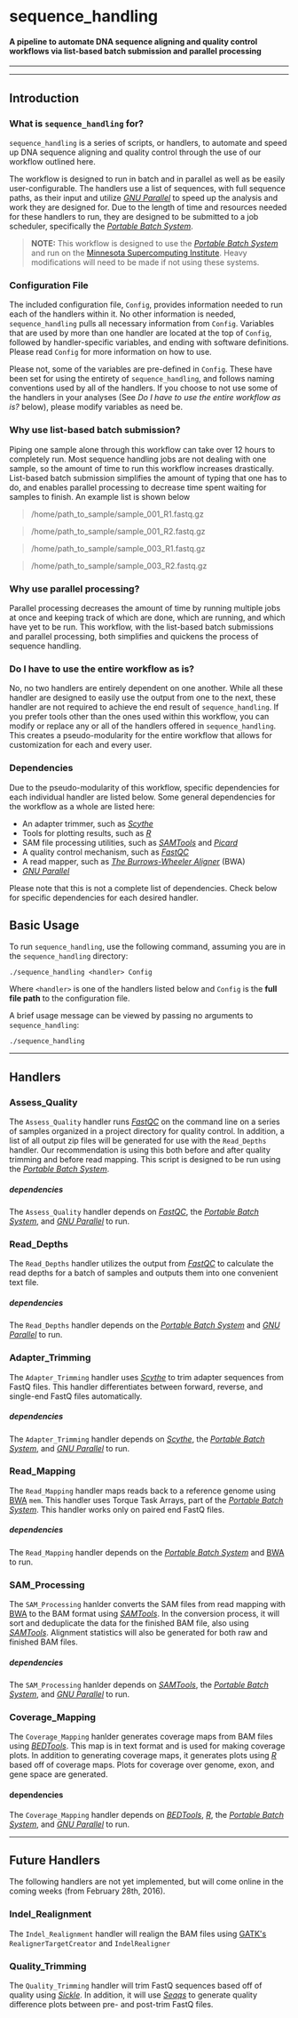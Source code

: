 # sequence_handling
#### A pipeline to automate DNA sequence aligning and quality control workflows via list-based batch submission and parallel processing
___
___
## Introduction

<!-- > For greater detail about everything, please see the [wiki](https://github.com/MorrellLAB/sequence_handling/wiki) for this repository -->

### What is `sequence_handling` for?

`sequence_handling` is a series of scripts, or handlers, to automate and speed up DNA sequence aligning and quality control through the use of our workflow outlined here. <!-- This repository contains two general kinds of scripts: *Shell Scripts* and *Batch Submission Scripts*, with one exception. -->

<!--The former group is designed to be run directly from the command line. These serve as partial dependency installers, a way to generate a list for batch submission, QSub starters, and others that have issues with either running in parallel or using the [_Portable Batch System_](http://www.pbsworks.com/) due to memory issues. Running any of these scripts without any arguments generates a usage message for more details. Each script is named entirely in lower-case letters.-->

The workflow is designed to run in batch and in parallel as well as be easily user-configurable. The handlers use a list of sequences, with full sequence paths, as their input and utilize [_GNU Parallel_](http://www.gnu.org/software/parallel/) to speed up the analysis and work they are designed for. Due to the length of time and resources needed for these handlers to run, they are designed to be submitted to a job scheduler, specifically the [_Portable Batch System_](http://www.pbsworks.com/).

> **NOTE:** This workflow is designed to use the [_Portable Batch System_](http://www.pbsworks.com/) and run on the [Minnesota Supercomputing Institute](https://www.msi.umn.edu). Heavy modifications will need to be made if not using these systems.

### Configuration File

The included configuration file, `Config`, provides information needed to run each of the handlers within it. No other information is needed, `sequence_handling` pulls all necessary information from `Config`. Variables that are used by more than one handler are located at the top of `Config`, followed by handler-specific variables, and ending with software definitions. Please read `Config` for more information on how to use.

Please not, some of the variables are pre-defined in `Config`. These have been set for using the entirety of `sequence_handling`, and follows naming conventions used by all of the handlers. If you choose to not use some of the handlers in your analyses (See *Do I have to use the entire workflow as is?* below), please modify variables as need be.

### Why use list-based batch submission?

Piping one sample alone through this workflow can take over 12 hours to completely run. Most sequence handling jobs are not dealing with one sample, so the amount of time to run this workflow increases drastically. List-based batch submission simplifies the amount of typing that one has to do, and enables parallel processing to decrease time spent waiting for samples to finish. An example list is shown below

>/home/path\_to\_sample/sample\_001\_R1.fastq.gz

>/home/path\_to\_sample/sample\_001\_R2.fastq.gz

>/home/path\_to\_sample/sample\_003_R1.fastq.gz

>/home/path\_to\_sample/sample\_003\_R2.fastq.gz


### Why use parallel processing?

Parallel processing decreases the amount of time by running multiple jobs at once and keeping track of which are done, which are running, and which have yet to be run. This workflow, with the list-based batch submissions and parallel processing, both simplifies and quickens the process of sequence handling.

### Do I have to use the entire workflow as is?

No, <!--with the one exception of `Plot_Coverage.sh` and `plot_cov.R`,--> no two handlers are entirely dependent on one another. While all these handler are designed to easily use the output from one to the next, these handler are not required to achieve the end result of `sequence_handling`. If you prefer tools other than the ones used within this workflow, you can modify or replace any or all of the handlers offered in `sequence_handling`. This creates a pseudo-modularity for the entire workflow that allows for customization for each and every user.

### Dependencies

Due to the pseudo-modularity of this workflow, specific dependencies for each individual handler are listed below. Some general dependencies for the workflow as a whole are listed here:

 - An adapter <!--quality--> trimmer, such as<!-- [_Seqqs_](https://github.com/morrelllab.seqqs), [_Sickle_](https://github.com/vsbuffalo/sickle), and--> [_Scythe_](https://github.com/vsbuffalo/scythe)
 - Tools for plotting results, such as [_R_](http://cran.r-project.org/)
 - SAM file processing utilities, such as [_SAMTools_](http://www.htslib.org/) and [_Picard_](http://broadinstitute.github.io/picard/)
 - A quality control mechanism, such as [_FastQC_](http://www.bioinformatics.babraham.ac.uk/projects/fastqc/)
 - A read mapper, such as [_The Burrows-Wheeler Aligner_](http://bio-bwa.sourceforge.net/) (BWA)
 - [_GNU Parallel_](http://www.gnu.org/software/parallel/)

Please note that this is not a complete list of dependencies. Check below for specific dependencies for each desired handler.

## Basic Usage

To run `sequence_handling`, use the following command, assuming you are in the `sequence_handling` directory:

```shell
./sequence_handling <handler> Config
```

Where `<handler>` is one of the handlers listed below and `Config` is the **full file path** to the configuration file.

A brief usage message can be viewed by passing no arguments to `sequence_handling`:

```shell
./sequence_handling
```

<!--When running handler scripts on the Minnesota Supercomputing Institute's (MSI) resources, most dependencies are included through MSI's module system. These modules are set to be automatically called by each script that calls upon them. However, some dependencies are not available through MSI; please check each script for which dependencies need to be installed separately.-->
___

<!--
## Shell Scripts

**NOTE: Running any of these scripts without arguments generates a usage message for greater detail about how to use them**

### installer.sh

The `installer.sh` script installs [_Seqqs_](https://github.com/morrelllab.seqqs), [_Sickle_](https://github.com/vsbuffalo/sickle), and [_Scythe_](https://github.com/vsbuffalo/scythe) for use with the `Quality_Triming.sh` script. It also has options for installing [_Bioawk_](https://github.com/lh3/bioawk), [_SAMTools_](http://www.htslib.org/) and [_R_](http://cran.r-project.org/), all dependencies for various scripts within this package.

##### dependencies

The `installer.sh` script depends on [_Git_](http://www.git-scm.com/), [_Wget_](http://www.gnu.org/software/wget/), the [_GNU Compiler Collection_](https://gcc.gnu.org/) (GCC), and [_GNU Make_](http://www.gnu.org/software/make/) to run.

### sample\_list\_generator.sh

The `sample_list_generator.sh` script creates a list of samples using a directory tree for its searching. This will find **all** samples in a given directory and its subdirectories. Only use this if you are using all samples within a directory tree. `sample_list_generator.sh` is designed to be run from the command line directly.

##### dependencies

The `sample_list_generator.sh` script has no external dependencies.

### read\_counts.sh

The `read_counts.sh` script calls [_Bioawk_](https://github.com/lh3/bioawk) to get accurate counts for read number for a list of samples. Output is written to a tab-delimited file file with sample name drawn from the file name for the list of samples.

##### dependencies

The `read_counts.sh` script depends on [_Bioawk_](https://github.com/lh3/bioawk) to run.

### read\_mapping\_start.sh

The `read_mapping_start.sh` script generates a series of QSub submissions for use with the [_Portable Batch System_](http://www.pbsworks.com/) on MSI's resources. starts a series of [BWA](http://bio-bwa.sourceforge.net/) sessions to map reads back to a reference genome.

##### dependencies

The `read_mapping_start.sh` script depends on the [_Portable Batch System_](http://www.pbsworks.com/) and [BWA](http://bio-bwa.sourceforge.net/) to run.
___

## Batch Submission Scripts

**NOTE: Each of these scripts contains usage information within the script itself. Furthermore, all values for these scripts are hard-coded into the script itself. Please open each script using your favourite text editor (ex. [_Vim_](http://www.vim.org), [_Sublime Text_](http://www.sublimetext.com), [_Visual Studio Code_](http://code.visualstudio.com), etc.) to read usage information and set values**

### Quality\_Trimming.sh

The `Quality_Trimming.sh` script runs `trim_autoplot.sh` (part of the [_Seqqs_](https://github.com/morrelllab.seqqs) repository on GitHub) on a series of samples organized in a project directory.. In addition to requiring _Seqqs_ to be installed, this also requires [GNU Parallel](http://www.gnu.org/software/parallel/) to be installed on the system.

##### dependencies

The `Quality_Trimming.sh` script depends on [_Sickle_](https://github.com/vsbuffalo/sickle), [_Scythe_](https://github.com/vsbuffalo/scythe), [_Seqqs_](https://github.com/morrelllab.seqqs), [_R_](http://cran.r-project.org/), the [_Portable Batch System_](http://www.pbsworks.com/), and [_GNU Parallel_](http://www.gnu.org/software/parallel/) to run.



### SAM\_Processing\_Picard.sh

The `SAM_Processing_Picard.sh` script converts the SAM files from read mapping with [BWA](http://bio-bwa.sourceforge.net/) to the BAM format using [_SAMTools_](http://www.htslib.org/). In the conversion process, it will sort and deduplicate the data for the finished BAM file, using [_Picard_](http://broadinstitute.github.io/picard/). Alignment statistics will also be generated for both raw and finished BAM files. A list of finished BAM files will be generated at the end of this script.

**NOTE: This script is extremely resource intensive, please use with caution.**

**NOTE: This script has not been tested, use with caution**

##### dependencies

The `SAM_Processing_Picard.sh` script depends on [_SAMTools_](http://www.htslib.org/), [_Picard_](http://broadinstitute.github.io/picard/), the [_Portable Batch System_](http://www.pbsworks.com/), and [_GNU Parallel_](http://www.gnu.org/software/parallel/) to run.

### Coverage\_Map.sh

The `Coverage_Map.sh` script generates coverage maps from BAM files using [_BEDTools_](http://bedtools.readthedocs.org/en/latest/). This map is in text format and is used for making coverage plots. In addition to generating coverage maps, this script will create a list of all the coverage maps generated for use in other scripts.

##### dependencies

The `Coverage_Map.sh` script depends on [_BEDTools_](http://bedtools.readthedocs.org/en/latest/), the [_Portable Batch System_](http://www.pbsworks.com/), and [_GNU Parallel_](http://www.gnu.org/software/parallel/) to run.

### Plot\_Coverage.sh

The `Plot_Coverage.sh` script creates plots using [_R_](http://cran.r-project.org/) based off of coverage maps. It will generate three plots: one showing coverage across the genome, one showing coverage across exons, and one showing coverage across genes. This script uses `plot_cov.R` to generate the plots.

##### dependencies

The `Plot_Coverage.sh` script depends on the `plot_cov.R` script, [_R_](http://cran.r-project.org/), the [_Portable Batch System_](http://www.pbsworks.com/), and [_GNU Parallel_](http://www.gnu.org/software/parallel/) to run.

___

## Other Scripts

### plot\_cov.R

The `plot_cov.R` script is the graphical brains behind the `Plot_Coverage.sh` script. The latter will automatically call upon the former to create the coverage plots based off coverage maps. It is not necessary to open this script directly, except for making modifications to the graphical parameters.

##### dependencies

The `plot_cov.R` script has no external dependencies.

___
-->

## Handlers
### Assess\_Quality

The `Assess_Quality` handler runs [_FastQC_](http://www.bioinformatics.babraham.ac.uk/projects/fastqc/) on the command line on a series of samples organized in a project directory for quality control. In addition, a list of all output zip files will be generated for use with the `Read_Depths` handler. Our recommendation is using this both before and after quality trimming and before read mapping. This script is designed to be run using the [_Portable Batch System_](http://www.pbsworks.com/).

##### dependencies

The `Assess_Quality` handler depends on [_FastQC_](http://www.bioinformatics.babraham.ac.uk/projects/fastqc/), the [_Portable Batch System_](http://www.pbsworks.com/), and [_GNU Parallel_](http://www.gnu.org/software/parallel/) to run.

### Read\_Depths

The `Read_Depths` handler utilizes the output from [_FastQC_](http://www.bioinformatics.babraham.ac.uk/projects/fastqc/) to calculate the read depths for a batch of samples and outputs them into one convenient text file.

##### dependencies

The `Read_Depths` handler depends on the [_Portable Batch System_](http://www.pbsworks.com/) and [_GNU Parallel_](http://www.gnu.org/software/parallel/) to run.

### Adapter\_Trimming

The `Adapter_Trimming` handler uses [_Scythe_](https://github.com/vsbuffalo/scythe) to trim adapter sequences from FastQ files. This handler differentiates between forward, reverse, and single-end FastQ files automatically.

##### dependencies

The `Adapter_Trimming` handler depends on [_Scythe_](https://github.com/vsbuffalo/scythe), the [_Portable Batch System_](http://www.pbsworks.com/), and [_GNU Parallel_](http://www.gnu.org/software/parallel/) to run.

### Read\_Mapping

The `Read_Mapping` handler maps reads back to a reference genome using [BWA](http://bio-bwa.sourceforge.net/) `mem`. This handler uses Torque Task Arrays, part of the [_Portable Batch System_](http://www.pbsworks.com/). This handler works only on paired end FastQ files.

##### dependencies

The `Read_Mapping` handler depends on the [_Portable Batch System_](http://www.pbsworks.com/) and [BWA](http://bio-bwa.sourceforge.net/) to run.

### SAM\_Processing

The `SAM_Processing` hanlder converts the SAM files from read mapping with [BWA](http://bio-bwa.sourceforge.net/) to the BAM format using [_SAMTools_](http://www.htslib.org/). In the conversion process, it will sort and deduplicate the data for the finished BAM file, also using [_SAMTools_](http://www.htslib.org/). Alignment statistics will also be generated for both raw and finished BAM files.

##### dependencies

The `SAM_Processing` hanlder depends on [_SAMTools_](http://www.htslib.org/), the [_Portable Batch System_](http://www.pbsworks.com/), and [_GNU Parallel_](http://www.gnu.org/software/parallel/) to run.

### Coverage_Mapping

The `Coverage_Mapping` hanlder generates coverage maps from BAM files using [_BEDTools_](http://bedtools.readthedocs.org/en/latest/). This map is in text format and is used for making coverage plots. In addition to generating coverage maps, it generates plots using [_R_](http://cran.r-project.org/) based off of coverage maps. Plots for coverage over genome, exon, and gene space are generated.

#### dependencies

The `Coverage_Mapping` handler depends on [_BEDTools_](http://bedtools.readthedocs.org/en/latest/), [_R_](http://cran.r-project.org/), the [_Portable Batch System_](http://www.pbsworks.com/), and [_GNU Parallel_](http://www.gnu.org/software/parallel/) to run.

___

## Future Handlers

The following handlers are not yet implemented, but will come online in the coming weeks (from February 28th, 2016).

### Indel_Realignment

The `Indel_Realignment` handler will realign the BAM files using [GATK's](http://gatkforums.broadinstitute.org/gatk/discussion/38/local-realignment-around-indels) `RealignerTargetCreator` and `IndelRealigner`

### Quality_Trimming

The `Quality_Trimming` handler will trim FastQ sequences based off of quality using [_Sickle_](https://github.com/vsbuffalo/sickle). In addition, it will use [_Seqqs_](https://github.com/morrelllab.seqqs) to generate quality difference plots between pre- and post-trim FastQ files.

<!--
## TODO

 - ~~Generalize `read_counts.sh` for any project.~~ DONE!
 - ~~Add better list-out methods~~ DONE!
 - ~~Fix memory issues with `Read_Mapping.sh`~~ ~~Redesign read mapping scripts~~ DONE!
 - ~~Add coverage map script to workflow~~ ~~Finish integrating `Coverage_Map.sh` with the rest of the pipeline~~ DONE!
 - ~~Get `Plot_Coverage.sh` and `plot_cov.R` integrated into the pipeline~~ DONE!
 - ~~Add information about `plot_cov.R` to the README~~ DONE!
 - ~~Add script to easily convert SAM files from `Read_Mapping.sh` to BAM files for `Coverage_Map.sh`~~ ~~DONE!~~ ~~ish...~~ DONE!
 - ~~Add Deduplication script~~ Get ~~`Deduplication.sh`~~ `SAM_Processing_Picard.sh` working
 - ~~Add read mapping statistics via `samtools flagstat`~~ DONE! This is integrated into `SAM_Processing_SAMTools.sh`
 - Incorporate variant calling scripts into the pipeline
 - keep README updated
-->

